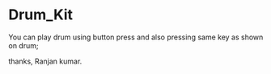 # Drum_Kit
You can play drum  using  button press 
and also pressing same key as shown on drum;

 thanks,
 Ranjan kumar.
